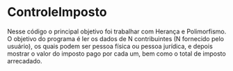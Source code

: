 # ControleImposto
Nesse código o principal objetivo foi trabalhar com Herança e Polimorfismo. O objetivo do programa é ler os dados de N contribuintes (N fornecido pelo usuário), os quais podem ser pessoa física ou pessoa jurídica, e depois mostrar o valor do imposto pago por cada um, bem como o total de imposto arrecadado. 
